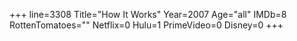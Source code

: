 +++
line=3308
Title="How It Works"
Year=2007
Age="all"
IMDb=8
RottenTomatoes=""
Netflix=0
Hulu=1
PrimeVideo=0
Disney=0
+++

